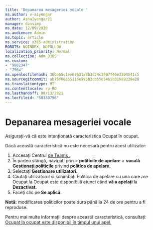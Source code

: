 ```yaml
---
title: 'Depanarea mesageriei vocale '
ms.author: v-aiyengar
author: AshaIyengar21
manager: dansimp
ms.date: 12/09/2020
ms.audience: Admin
ms.topic: article
ms.service: o365-administration
ROBOTS: NOINDEX, NOFOLLOW
localization_priority: Normal
ms.collection: Adm_O365
ms.custom:
- "9002347"
- "7564"
ms.openlocfilehash: 36ba65c1ee67631a8b3c24c3407f46e3304541c5
ms.sourcegitcommit: ab75f66355116e995b3cb5505465b31989339e28
ms.translationtype: MT
ms.contentlocale: ro-RO
ms.lasthandoff: 08/13/2021
ms.locfileid: "58330756"
---
```

# <a name="troubleshooting-voicemail"></a>Depanarea mesageriei vocale

Asigurați-vă că este intenționată caracteristica Ocupat în ocupat.

Dacă această caracteristică nu este necesară pentru acest utilizator:

1. Accesați Centrul [de Teams .](https://admin.teams.microsoft.com/policies/calling)
1. În partea stângă, navigați prin   >  **politicile de apelare**  >  **vocală Gestionați politicile** privind **politica de apelare.**
1. Selectați **Gestionare utilizatori.**
1. Căutați utilizatorul și schimbați Politica de apelare cu una care are Ocupat la Ocupat este disponibilă atunci când **vă a apelați** la **Dezactivat.**
1. Faceți clic pe **Se aplică**.

**Notă:** modificarea politicilor poate dura până la 24 de ore pentru a fi reproduse.

Pentru mai multe informații despre această caracteristică, consultați: [Ocupat la ocupat este disponibil în timpul unui apel.](https://docs.microsoft.com/microsoftteams/teams-calling-policy#busy-on-busy-is-available-while-in-a-call)

